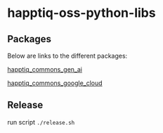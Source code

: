 # happtiq-oss-python-libs

## Packages

Below are links to the different packages:

[happtiq_commons_gen_ai](https://github.com/happtiq/happtiq-oss-python-libs/tree/main/packages/happtiq_commons_gen_ai)

[happtiq_commons_google_cloud](https://github.com/happtiq/happtiq-oss-python-libs/tree/main/packages/happtiq_commons_google_cloud)

## Release

run script `./release.sh`
